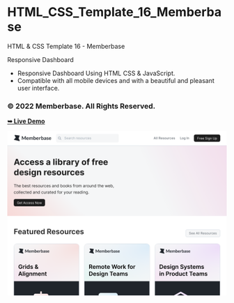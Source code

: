 # HTML_CSS_Template_16_Memberbase
HTML &amp; CSS Template 16 - Memberbase

Responsive Dashboard

- Responsive Dashboard Using HTML CSS & JavaScript.
- Compatible with all mobile devices and with a beautiful and pleasant user interface.

### © 2022 Memberbase. All Rights Reserved.

<a href="https://issakass.github.io/HTML_CSS_Template_16_Memberbase/"><strong>➥ Live Demo</strong></a>

![preview desktop img](preview.png)
